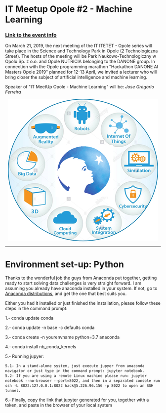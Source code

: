 # IT Meetup Opole #2 - Machine Learning
### [Link to the event info ](https://itmeetupopole2.evenea.pl/)

On March 21, 2019, the next meeting of the IT ITETET - Opole series will take place in the Science and Technology Park in Opole (2 Technologiczna Street).
The hosts of the meeting will be Park Naukowo-Technologiczny w Opolu Sp. z o.o. and Opole NUTRICIA belonging to the DANONE group.
In connection with the Opole programming marathon "Hackathon DANONE AI Masters Opole 2019" planned for 12-13 April, we invited a lecturer who will bring closer the subject of artificial intelligence and machine learning.

Speaker of "IT MeetUp Opole - Machine Learning" will be: _Jose Gregorio Ferreira_

<p align="center">
  <img src="notebooks/img/Danone.png">
</p>

_______________________

# Environment set-up: Python
Thanks to the wonderful job the guys from Anaconda put together, getting ready to start solving data challenges is very straight forward.
I am assuming you already have anaconda installed in your system. If not, go to [Anaconda distributions](https://www.anaconda.com/distribution/), and get the one that best suits you.

Either you had it installed or just finished the installation, please follow these steps in the command prompt:

1.- conda update conda

2.- conda update -n base -c defaults conda

3.- conda create -n yourenvname python=3.7 anaconda

4.- conda install nb_conda_kernels

5.- Running jupyer:

	5.1- In a stand-alone system, just execute jupyer from anaconda navigator or just type in the command prompt: jupyter notebook.
	5.2- If you are using a remote Linux machine please run: jupyter notebook --no-browser --port=8022, and then in a separated console run ssh -L 8022:127.0.0.1:8022 hack@5.226.96.156 -p 8022 to open an SSH tunnel.
	
6.- Finally, copy the link that jupyter generated for you, together with a token, and paste in the browser of your local system
